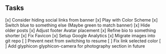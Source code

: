 ## Tasks

[x] Consider hiding social links from banner
[x] Play with Color Scheme
[x] Switch blue to something else (Maybe green to match banner)
[x] Hide older posts
[x] Adjust footer Avatar placement
[x] Refine bio to something shorter
[x] Fix Favicon
[x] Setup Google Analytics
[x] Migrate images into git repo
[ ] Prevent next from switching to resume
[ ] Fix link selected color
[ ] Add glyphicon glyphicon-camera for photography section in future
